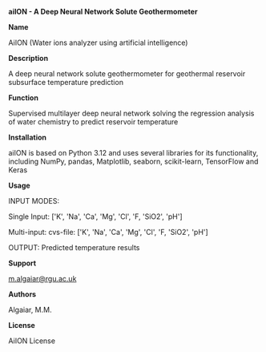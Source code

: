 **aiION - A Deep Neural Network Solute Geothermometer**

**Name**

AiION (Water ions analyzer using artificial intelligence)

**Description**

A deep neural network solute geothermometer for geothermal reservoir subsurface temperature prediction

**Function**

Supervised multilayer deep neural network solving the regression analysis of water chemistry to predict reservoir temperature

**Installation**

aiION is based on Python 3.12 and uses several libraries for its functionality, including NumPy, pandas, Matplotlib, seaborn, scikit-learn, TensorFlow and Keras

**Usage**

INPUT MODES:

Single Input: \['K', 'Na', 'Ca', 'Mg', 'Cl', 'F, 'SiO2', 'pH'\]

Multi-input: cvs-file: \['K', 'Na', 'Ca', 'Mg', 'Cl', 'F, 'SiO2', 'pH'\]

OUTPUT: Predicted temperature results

**Support**

[m.algaiar@rgu.ac.uk](mailto:m.algaiar@rgu.ac.uk)

**Authors**

Algaiar, M.M.

**License**

AiION License
